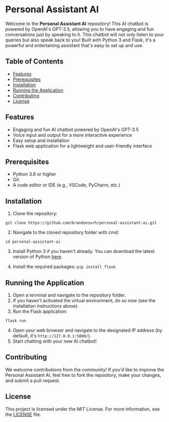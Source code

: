 # Personal Assistant AI

Welcome to the **Personal Assistant AI** repository! This AI chatbot is powered by OpenAI's GPT-3.5, allowing you to have engaging and fun conversations just by speaking to it. This chatbot will not only listen to your queries but also speak back to you! Built with Python 3 and Flask, it's a powerful and entertaining assistant that's easy to set up and use.

## Table of Contents
- [Features](#features)
- [Prerequisites](#prerequisites)
- [Installation](#installation)
- [Running the Application](#running-the-application)
- [Contributing](#contributing)
- [License](#license)

## Features
- Engaging and fun AI chatbot powered by OpenAI's GPT-3.5
- Voice input and output for a more interactive experience
- Easy setup and installation
- Flask web application for a lightweight and user-friendly interface

## Prerequisites
- Python 3.6 or higher
- Git
- A code editor or IDE (e.g., VSCode, PyCharm, etc.)

## Installation
1. Clone the repository:

`git clone https://github.com/brandonsurh/personal-assistant-ai.git`

2. Navigate to the cloned repository folder with cmd:

`cd personal-assistant-ai`

3. Install Python 3 if you haven't already. You can download the latest version of Python [here](https://www.python.org/downloads/).

4. Install the required packages:
`pip install flask`


## Running the Application
1. Open a terminal and navigate to the repository folder.
2. If you haven't activated the virtual environment, do so now (see the installation instructions above).
3. Run the Flask application:

`flask run`

4. Open your web browser and navigate to the designated IP address (by default, it's `http://127.0.0.1:5000/`).
5. Start chatting with your new AI chatbot!

## Contributing
We welcome contributions from the community! If you'd like to improve the Personal Assistant AI, feel free to fork the repository, make your changes, and submit a pull request.

## License
This project is licensed under the MIT License. For more information, see the [LICENSE](LICENSE) file.
